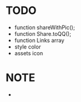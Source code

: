 # TODO

 - function shareWithPic();
 - function Share.toQQ();
 - function Links array
 - style color
 - assets icon


# NOTE

 - <?php if(Utils::isPluginAvailable('PLUGINNAME')): ?>